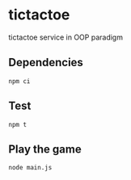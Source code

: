 # tictactoe
tictactoe service in OOP paradigm

## Dependencies

```
npm ci
```

## Test

```
npm t
```

## Play the game

```
node main.js
```
